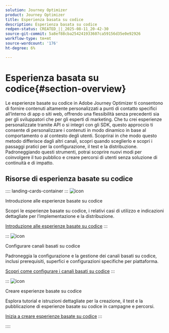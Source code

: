 ```yaml
---
solution: Journey Optimizer
product: Journey Optimizer
title: Esperienza basata su codice
description: Esperienza basata su codice
redpen-status: CREATED_||_2025-08-11_20-42-30
source-git-commit: 5a8ef88cba254241933607ca59156d35e0e92926
workflow-type: tm+mt
source-wordcount: '176'
ht-degree: 6%

---
```



# Esperienza basata su codice{#section-overview}

Le esperienze basate su codice in Adobe Journey Optimizer ti consentono di fornire contenuti altamente personalizzati a punti di contatto specifici all’interno di app o siti web, offrendo una flessibilità senza precedenti sia per gli sviluppatori che per gli esperti di marketing. Che tu crei esperienze personalizzate tramite API o si integri con gli SDK, questo approccio ti consente di personalizzare i contenuti in modo dinamico in base al comportamento o al contesto degli utenti. Scoprirai in che modo questo metodo differisce dagli altri canali, scopri quando sceglierlo e scopri i passaggi pratici per la configurazione, il test e la distribuzione. Padroneggiando questi strumenti, potrai scoprire nuovi modi per coinvolgere il tuo pubblico e creare percorsi di utenti senza soluzione di continuità e di impatto.

## Risorse di esperienza basate su codice

:::: landing-cards-container
:::
![icon](https://cdn.experienceleague.adobe.com/icons/book.svg?lang=it)

Introduzione alle esperienze basate su codice

Scopri le esperienze basate su codice, i relativi casi di utilizzo e indicazioni dettagliate per l’implementazione e la distribuzione.

[Introduzione alle esperienze basate su codice](../using/code-based/get-started-code-based.md)
:::

:::
![icon](https://cdn.experienceleague.adobe.com/icons/gear.svg?lang=it)

Configurare canali basati su codice

Padroneggia la configurazione e la gestione dei canali basati su codice, inclusi prerequisiti, superfici e configurazioni specifiche per piattaforma.

[Scopri come configurare i canali basati su codice](configure-code-based-channel-landing-page.md)
:::

:::
![icon](https://cdn.experienceleague.adobe.com/icons/circle-play.svg?lang=it)

Creare esperienze basate su codice

Esplora tutorial e istruzioni dettagliate per la creazione, il test e la pubblicazione di esperienze basate su codice in campagne e percorsi.

[Inizia a creare esperienze basate su codice](create-code-based-experiences-landing-page.md)
:::

::::
